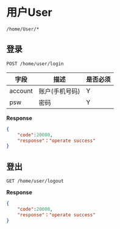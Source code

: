 用户User
===
`/home/User/*`



## 登录
`POST /home/user/login`

字段	|描述 |  是否必须 
------------ | -------------| -------------
account | 账户(手机号码)  	| Y
psw| 密码  | Y

 **Response**  

```json  
{
	"code":20000,
	"response"："operate success"
}
```

## 登出
`GET /home/user/logout`


**Response**  

```json  
{
	"code":20000,
	"response"："operate success"
}
```



 



